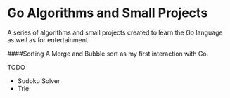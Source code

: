 Go Algorithms and Small Projects
===
A series of algorithms and small projects created to learn the Go language as well as for entertainment.

####Sorting
A Merge and Bubble sort as my first interaction with Go.

TODO
* Sudoku Solver
* Trie
